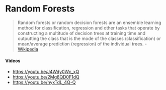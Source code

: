 # Random Forests
> Random forests or random decision forests are an ensemble learning method for classification, regression and other tasks that operate by constructing a multitude of decision trees at training time and outputting the class that is the mode of the classes (classification) or mean/average prediction (regression) of the individual trees. - [Wikipedia](https://en.wikipedia.org/wiki/Random_forest)

#### Videos
- https://youtu.be/J4Wdy0Wc_xQ
- https://youtu.be/2Mg8QD0F1dQ
- https://youtu.be/nyxTdL_4Q-Q
